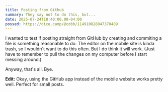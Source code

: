 ```yaml
---
title: Posting from Github
summary: They say not to do this, but...
date: 2025-07-24T18:40:00.00-04:00
possed: https://dice.camp/@cobb/114910828847370489
---
```


I wanted to test if posting straight from GitHub by creating and commiting a file is something reasonable to do. The editor on the mobile site is kinda trash, so I wouldn't want to do this often. But I do think it will work. (Just have to remember to pull the changes on my computer before I start messing around.)

Anyway, that's all. Bye.

**Edit:** Okay, using the GitHub app instead of the mobile website works pretty well. Perfect for small posts.
